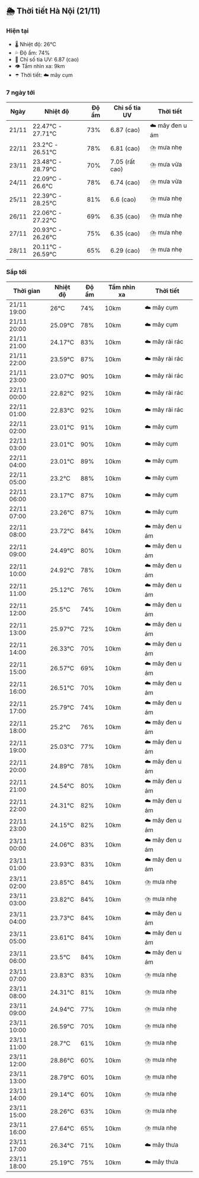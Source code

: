 ## 🌦️ Thời tiết Hà Nội (21/11)

### Hiện tại

- 🌡️ Nhiệt độ: 26℃
- 💦 Độ ẩm: 74%
- 🌟 Chỉ số tia UV: 6.87 (cao)
- 👁️ Tầm nhìn xa: 9km
- ☂️ Thời tiết: ☁️ mây cụm

### 7 ngày tới

| Ngày | Nhiệt độ | Độ ẩm | Chỉ số tia UV | Thời tiết |
| --- | --- | --- | --- | --- |
| 21/11 | 22.47℃ - 27.71℃ | 73% | 6.87 (cao) | ☁️ mây đen u ám |
| 22/11 | 23.2℃ - 26.51℃ | 78% | 6.81 (cao) | ⛈️ mưa nhẹ |
| 23/11 | 23.48℃ - 28.79℃ | 70% | 7.05 (rất cao) | ⛈️ mưa vừa |
| 24/11 | 22.09℃ - 26.6℃ | 78% | 6.74 (cao) | ⛈️ mưa vừa |
| 25/11 | 22.39℃ - 28.25℃ | 81% | 6.6 (cao) | ⛈️ mưa nhẹ |
| 26/11 | 22.06℃ - 27.22℃ | 69% | 6.35 (cao) | ⛈️ mưa nhẹ |
| 27/11 | 20.93℃ - 26.26℃ | 75% | 6.35 (cao) | ⛈️ mưa nhẹ |
| 28/11 | 20.11℃ - 26.59℃ | 65% | 6.29 (cao) | ⛈️ mưa nhẹ |

### Sắp tới

| Thời gian | Nhiệt độ | Độ ẩm | Tầm nhìn xa | Thời tiết |
| --- | --- | --- | --- | --- |
| 21/11 19:00 | 26℃ | 74% | 10km | ☁️ mây cụm |
| 21/11 20:00 | 25.09℃ | 78% | 10km | ☁️ mây cụm |
| 21/11 21:00 | 24.17℃ | 83% | 10km | ☁️ mây rải rác |
| 21/11 22:00 | 23.59℃ | 87% | 10km | ☁️ mây rải rác |
| 21/11 23:00 | 23.07℃ | 90% | 10km | ☁️ mây rải rác |
| 22/11 00:00 | 22.82℃ | 92% | 10km | ☁️ mây rải rác |
| 22/11 01:00 | 22.83℃ | 92% | 10km | ☁️ mây rải rác |
| 22/11 02:00 | 23.01℃ | 91% | 10km | ☁️ mây cụm |
| 22/11 03:00 | 23.01℃ | 90% | 10km | ☁️ mây cụm |
| 22/11 04:00 | 23.01℃ | 89% | 10km | ☁️ mây cụm |
| 22/11 05:00 | 23.2℃ | 88% | 10km | ☁️ mây cụm |
| 22/11 06:00 | 23.17℃ | 87% | 10km | ☁️ mây cụm |
| 22/11 07:00 | 23.26℃ | 87% | 10km | ☁️ mây cụm |
| 22/11 08:00 | 23.72℃ | 84% | 10km | ☁️ mây đen u ám |
| 22/11 09:00 | 24.49℃ | 80% | 10km | ☁️ mây đen u ám |
| 22/11 10:00 | 24.92℃ | 78% | 10km | ☁️ mây đen u ám |
| 22/11 11:00 | 25.12℃ | 76% | 10km | ☁️ mây đen u ám |
| 22/11 12:00 | 25.5℃ | 74% | 10km | ☁️ mây đen u ám |
| 22/11 13:00 | 25.97℃ | 72% | 10km | ☁️ mây đen u ám |
| 22/11 14:00 | 26.33℃ | 70% | 10km | ☁️ mây đen u ám |
| 22/11 15:00 | 26.57℃ | 69% | 10km | ☁️ mây đen u ám |
| 22/11 16:00 | 26.51℃ | 70% | 10km | ☁️ mây đen u ám |
| 22/11 17:00 | 25.79℃ | 74% | 10km | ☁️ mây đen u ám |
| 22/11 18:00 | 25.2℃ | 76% | 10km | ☁️ mây đen u ám |
| 22/11 19:00 | 25.03℃ | 77% | 10km | ☁️ mây đen u ám |
| 22/11 20:00 | 24.89℃ | 78% | 10km | ☁️ mây đen u ám |
| 22/11 21:00 | 24.54℃ | 80% | 10km | ☁️ mây đen u ám |
| 22/11 22:00 | 24.31℃ | 82% | 10km | ☁️ mây đen u ám |
| 22/11 23:00 | 24.15℃ | 82% | 10km | ☁️ mây đen u ám |
| 23/11 00:00 | 24.06℃ | 83% | 10km | ☁️ mây đen u ám |
| 23/11 01:00 | 23.93℃ | 83% | 10km | ☁️ mây đen u ám |
| 23/11 02:00 | 23.85℃ | 84% | 10km | ⛈️ mưa nhẹ |
| 23/11 03:00 | 23.82℃ | 84% | 10km | ⛈️ mưa nhẹ |
| 23/11 04:00 | 23.73℃ | 84% | 10km | ☁️ mây đen u ám |
| 23/11 05:00 | 23.61℃ | 84% | 10km | ☁️ mây đen u ám |
| 23/11 06:00 | 23.5℃ | 84% | 10km | ☁️ mây đen u ám |
| 23/11 07:00 | 23.83℃ | 83% | 10km | ⛈️ mưa nhẹ |
| 23/11 08:00 | 24.31℃ | 81% | 10km | ⛈️ mưa nhẹ |
| 23/11 09:00 | 24.94℃ | 77% | 10km | ⛈️ mưa nhẹ |
| 23/11 10:00 | 26.59℃ | 70% | 10km | ⛈️ mưa nhẹ |
| 23/11 11:00 | 28.7℃ | 61% | 10km | ⛈️ mưa nhẹ |
| 23/11 12:00 | 28.86℃ | 60% | 10km | ⛈️ mưa nhẹ |
| 23/11 13:00 | 28.79℃ | 60% | 10km | ⛈️ mưa nhẹ |
| 23/11 14:00 | 29.14℃ | 60% | 10km | ⛈️ mưa nhẹ |
| 23/11 15:00 | 28.26℃ | 63% | 10km | ⛈️ mưa nhẹ |
| 23/11 16:00 | 27.64℃ | 65% | 10km | ⛈️ mưa nhẹ |
| 23/11 17:00 | 26.34℃ | 71% | 10km | ☁️ mây thưa |
| 23/11 18:00 | 25.19℃ | 75% | 10km | ☁️ mây thưa |
